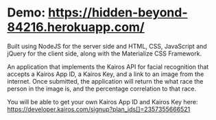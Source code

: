 # Demo: https://hidden-beyond-84216.herokuapp.com/

Built using NodeJS for the server side and HTML, CSS, JavaScript and jQuery for the client side, along with the Materialize CSS Framework.

An application that implements the Kairos API for facial recognition that accepts a Kairos App ID, a Kairos Key, and a link to an image from the internet. Once submitted, the application will return the what race the person in the image is, and the percentage correlation to that race.

You will be able to get your own Kairos App ID and Kairos Key here: 
https://developer.kairos.com/signup?plan_ids[]=2357355666521
